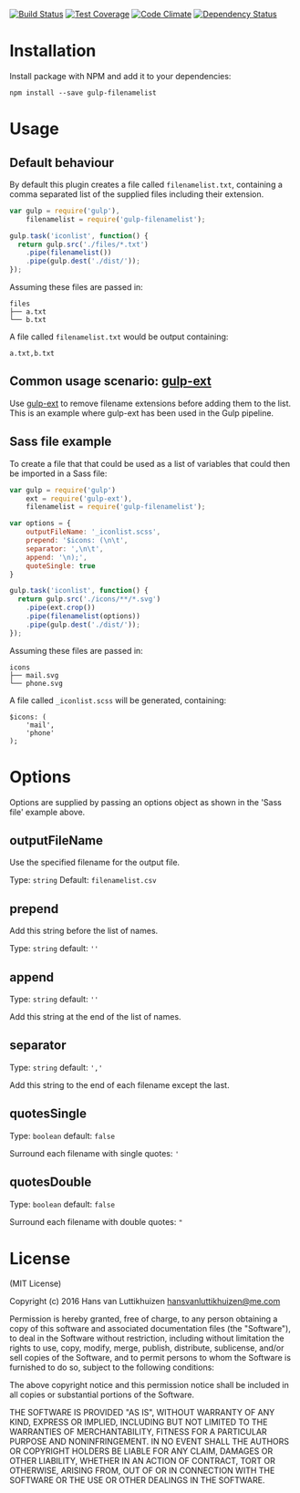 [![Build Status](https://travis-ci.org/pindab0ter/gulp-filenamelist.svg?branch=master)](https://travis-ci.org/pindab0ter/gulp-filenamelist) [![Test Coverage](https://codeclimate.com/github/pindab0ter/gulp-filenamelist/badges/coverage.svg)](https://codeclimate.com/github/pindab0ter/gulp-filenamelist/coverage) [![Code Climate](https://codeclimate.com/github/pindab0ter/gulp-filenamelist/badges/gpa.svg)](https://codeclimate.com/github/pindab0ter/gulp-filenamelist) [![Dependency Status](https://david-dm.org/pindab0ter/gulp-filenamelist.svg)](https://david-dm.org/pindab0ter/gulp-filenamelist)

# Installation

Install package with NPM and add it to your dependencies:

`npm install --save gulp-filenamelist`

# Usage

## Default behaviour

By default this plugin creates a file called `filenamelist.txt`, containing a
comma separated list of the supplied files including their extension.

```js
var gulp = require('gulp'),
    filenamelist = require('gulp-filenamelist');

gulp.task('iconlist', function() {
  return gulp.src('./files/*.txt')
    .pipe(filenamelist())
    .pipe(gulp.dest('./dist/'));
});
```

Assuming these files are passed in:

```
files
├── a.txt
└── b.txt
```

A file called `filenamelist.txt` would be output containing:

```
a.txt,b.txt
```

## Common usage scenario:  [gulp-ext](https://www.npmjs.com/package/gulp-ext)

Use [gulp-ext](https://www.npmjs.com/package/gulp-ext) to remove filename
extensions before adding them to the list. This is an example where gulp-ext
has been used in the Gulp pipeline.

## Sass file example

To create a file that that could be used as a list of variables that could then
be imported in a Sass file:

```js
var gulp = require('gulp')
    ext = require('gulp-ext'),
    filenamelist = require('gulp-filenamelist');

var options = {
    outputFileName: '_iconlist.scss',
    prepend: '$icons: (\n\t',
    separator: ',\n\t',
    append: '\n);',
    quoteSingle: true
}

gulp.task('iconlist', function() {
  return gulp.src('./icons/**/*.svg')
    .pipe(ext.crop())
    .pipe(filenamelist(options))
    .pipe(gulp.dest('./dist/'));
});
```

Assuming these files are passed in:

```
icons
├── mail.svg
└── phone.svg
```

A file called `_iconlist.scss` will be generated, containing:

```
$icons: (
    'mail',
    'phone'
);
```

# Options

Options are supplied by passing an options object as shown in the 'Sass file'
example above.

## outputFileName

Use the specified filename for the output file.

Type: `string`
Default: `filenamelist.csv`

## prepend

Add this string before the list of names.

Type: `string`
default: `''`

## append

Type: `string`
default: `''`

Add this string at the end of the list of names.

## separator

Type: `string`
default: `','`

Add this string to the end of each filename except the last.

## quotesSingle

Type: `boolean`
default: `false`

Surround each filename with single quotes: `'`

## quotesDouble

Type: `boolean`
default: `false`

Surround each filename with double quotes: `"`

# License

(MIT License)

Copyright (c) 2016 Hans van Luttikhuizen <hansvanluttikhuizen@me.com>

Permission is hereby granted, free of charge, to any person obtaining
a copy of this software and associated documentation files (the
"Software"), to deal in the Software without restriction, including
without limitation the rights to use, copy, modify, merge, publish,
distribute, sublicense, and/or sell copies of the Software, and to
permit persons to whom the Software is furnished to do so, subject to
the following conditions:

The above copyright notice and this permission notice shall be
included in all copies or substantial portions of the Software.

THE SOFTWARE IS PROVIDED "AS IS", WITHOUT WARRANTY OF ANY KIND,
EXPRESS OR IMPLIED, INCLUDING BUT NOT LIMITED TO THE WARRANTIES OF
MERCHANTABILITY, FITNESS FOR A PARTICULAR PURPOSE AND
NONINFRINGEMENT. IN NO EVENT SHALL THE AUTHORS OR COPYRIGHT HOLDERS BE
LIABLE FOR ANY CLAIM, DAMAGES OR OTHER LIABILITY, WHETHER IN AN ACTION
OF CONTRACT, TORT OR OTHERWISE, ARISING FROM, OUT OF OR IN CONNECTION
WITH THE SOFTWARE OR THE USE OR OTHER DEALINGS IN THE SOFTWARE.
